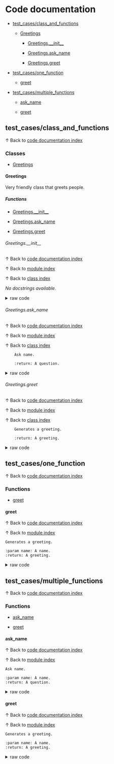 # <a name='codedocumentation'></a>Code documentation

* [test\_cases/class\_and\_functions](#testcasesclassandfunctions)


	* [Greetings](#greetings)


		* [Greetings.\_\_init\_\_](#greetingsinit)


		* [Greetings.ask\_name](#greetingsaskname)


		* [Greetings.greet](#greetingsgreet)


* [test\_cases/one\_function](#testcasesonefunction)


	* [greet](#greet)


* [test\_cases/multiple\_functions](#testcasesmultiplefunctions)


	* [ask\_name](#askname)


	* [greet](#greet)

## <a name='testcasesclassandfunctions'></a>test\_cases/class\_and\_functions
&uparrow; Back to [code documentation index](#codedocumentation)

### <a name='classes'></a>Classes

* [Greetings](#greetings)

#### <a name='greetings'></a>Greetings
Very friendly class that greets people.
##### <a name='functions'></a>Functions

* [Greetings.\_\_init\_\_](#greetingsinit)

* [Greetings.ask\_name](#greetingsaskname)

* [Greetings.greet](#greetingsgreet)

###### <a name='greetingsinit'></a>Greetings.\_\_init\_\_
&uparrow; Back to [code documentation index](#codedocumentation)

&uparrow; Back to [module index](#test_cases/class_and_functions)

&uparrow; Back to [class index](#Greetings)

*No docstrings available.*
<details>
<summary>raw code</summary>

```python
    def __init__(self, name):
        self.name = name

```
</details>

###### <a name='greetingsaskname'></a>Greetings.ask\_name
&uparrow; Back to [code documentation index](#codedocumentation)

&uparrow; Back to [module index](#test_cases/class_and_functions)

&uparrow; Back to [class index](#Greetings)


        Ask name.

        :return: A question.

<details>
<summary>raw code</summary>

```python
    def ask_name(self) -> str:
        """
        Ask name.

        :return: A question.
        """
        return f"What's your {self.name}?"

```
</details>

###### <a name='greetingsgreet'></a>Greetings.greet
&uparrow; Back to [code documentation index](#codedocumentation)

&uparrow; Back to [module index](#test_cases/class_and_functions)

&uparrow; Back to [class index](#Greetings)


        Generates a greeting.

        :return: A greeting.

<details>
<summary>raw code</summary>

```python
    def greet(self) -> str:
        """
        Generates a greeting.

        :return: A greeting.
        """
        return f"Hello {self.name}"

```
</details>

## <a name='testcasesonefunction'></a>test\_cases/one\_function
&uparrow; Back to [code documentation index](#codedocumentation)

### <a name='functions'></a>Functions

* [greet](#greet)

#### <a name='greet'></a>greet
&uparrow; Back to [code documentation index](#codedocumentation)

&uparrow; Back to [module index](#test_cases/one_function)


    Generates a greeting.

    :param name: A name.
    :return: A greeting.

<details>
<summary>raw code</summary>

```python
def greet(name: str) -> str:
    """
    Generates a greeting.

    :param name: A name.
    :return: A greeting.
    """
    return f"Hello {name}"

```
</details>

## <a name='testcasesmultiplefunctions'></a>test\_cases/multiple\_functions
&uparrow; Back to [code documentation index](#codedocumentation)

### <a name='functions'></a>Functions

* [ask\_name](#askname)

* [greet](#greet)

#### <a name='askname'></a>ask\_name
&uparrow; Back to [code documentation index](#codedocumentation)

&uparrow; Back to [module index](#test_cases/multiple_functions)


    Ask name.

    :param name: A name.
    :return: A question.

<details>
<summary>raw code</summary>

```python
def ask_name(name: str) -> str:
    """
    Ask name.

    :param name: A name.
    :return: A question.
    """
    return f"What's your {name}?"

```
</details>

#### <a name='greet'></a>greet
&uparrow; Back to [code documentation index](#codedocumentation)

&uparrow; Back to [module index](#test_cases/multiple_functions)


    Generates a greeting.

    :param name: A name.
    :return: A greeting.

<details>
<summary>raw code</summary>

```python
def greet(name: str) -> str:
    """
    Generates a greeting.

    :param name: A name.
    :return: A greeting.
    """
    return f"Hello {name}"

```
</details>
